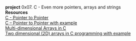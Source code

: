 **project**   0x07. C - Even more pointers, arrays and strings </br>
**Resources** </br>
[C - Pointer to Pointer](https://www.tutorialspoint.com/cprogramming/c_pointer_to_pointer.htm)</br>
[C – Pointer to Pointer with example](https://beginnersbook.com/2014/01/c-pointer-to-pointer/) </br>
[Multi-dimensional Arrays in C](https://www.tutorialspoint.com/cprogramming/c_multi_dimensional_arrays.htm) </br>
[Two dimensional (2D) arrays in C programming with example](https://beginnersbook.com/2014/01/2d-arrays-in-c-example/) </br>